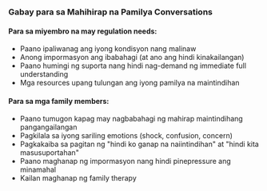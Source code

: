 ### Gabay para sa Mahihirap na Pamilya Conversations

#### Para sa miyembro na may regulation needs:
- Paano ipaliwanag ang iyong kondisyon nang malinaw
- Anong impormasyon ang ibabahagi (at ano ang hindi kinakailangan)
- Paano humingi ng suporta nang hindi nag-demand ng immediate full understanding
- Mga resources upang tulungan ang iyong pamilya na maintindihan

#### Para sa mga family members:
- Paano tumugon kapag may nagbabahagi ng mahirap maintindihang pangangailangan
- Pagkilala sa iyong sariling emotions (shock, confusion, concern)
- Pagkakaiba sa pagitan ng "hindi ko ganap na naiintindihan" at "hindi kita masusuportahan"
- Paano maghanap ng impormasyon nang hindi pinepressure ang minamahal
- Kailan maghanap ng family therapy








